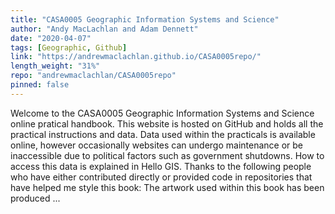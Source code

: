 ```yaml
---
title: "CASA0005 Geographic Information Systems and Science"
author: "Andy MacLachlan and Adam Dennett"
date: "2020-04-07"
tags: [Geographic, Github]
link: "https://andrewmaclachlan.github.io/CASA0005repo/"
length_weight: "31%"
repo: "andrewmaclachlan/CASA0005repo"
pinned: false
---
```


 Welcome to the CASA0005 Geographic Information Systems and Science online pratical handbook. This website is hosted on GitHub and holds all the practical instructions and data. Data used within the practicals is available online, however occasionally websites can undergo maintenance or be inaccessible due to political factors such as government shutdowns. How to access this data is explained in Hello GIS. Thanks to the following people who have either contributed directly or provided code in repositories that have helped me style this book: The artwork used within this book has been produced  ...
